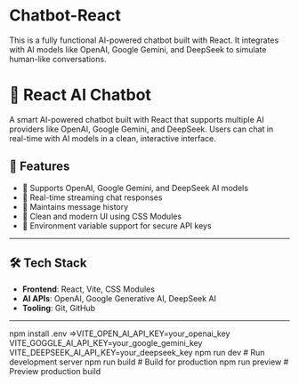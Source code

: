 # Chatbot-React
This is a fully functional AI-powered chatbot built with React. It integrates with AI models like OpenAI, Google Gemini, and DeepSeek to simulate human-like conversations.
# 🤖 React AI Chatbot

A smart AI-powered chatbot built with React that supports multiple AI providers like OpenAI, Google Gemini, and DeepSeek. Users can chat in real-time with AI models in a clean, interactive interface.

## 🚀 Features

- 🔄 Supports OpenAI, Google Gemini, and DeepSeek AI models
- 💬 Real-time streaming chat responses
- 📜 Maintains message history
- 🧼 Clean and modern UI using CSS Modules
- 🔐 Environment variable support for secure API keys

---

## 🛠️ Tech Stack

- **Frontend**: React, Vite, CSS Modules
- **AI APIs**: OpenAI, Google Generative AI, DeepSeek AI
- **Tooling**: Git, GitHub

---
npm install
.env =>VITE_OPEN_AI_API_KEY=your_openai_key
VITE_GOGGLE_AI_API_KEY=your_google_gemini_key
VITE_DEEPSEEK_AI_API_KEY=your_deepseek_key
npm run dev      # Run development server
npm run build    # Build for production
npm run preview  # Preview production build

